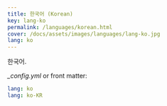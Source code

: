 ```yaml
---
title: 한국어 (Korean)
key: lang-ko
permalink: /languages/korean.html
cover: /docs/assets/images/languages/lang-ko.jpg
lang: ko
---
```


한국어.

<!--more-->

*_config.yml* or front matter:

```yml
lang: ko
lang: ko-KR
```
